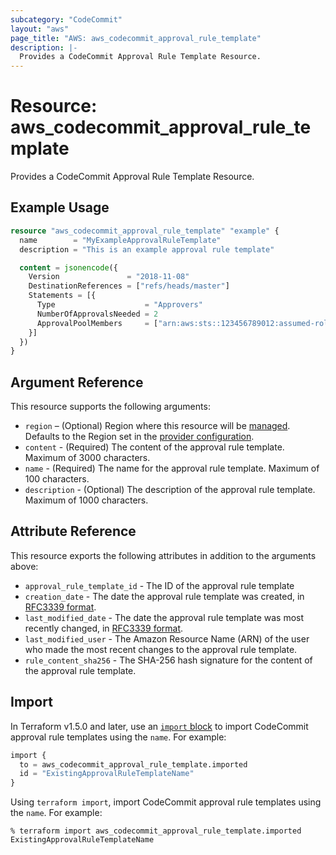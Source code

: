 ```yaml
---
subcategory: "CodeCommit"
layout: "aws"
page_title: "AWS: aws_codecommit_approval_rule_template"
description: |-
  Provides a CodeCommit Approval Rule Template Resource.
---
```


# Resource: aws_codecommit_approval_rule_template

Provides a CodeCommit Approval Rule Template Resource.

## Example Usage

```terraform
resource "aws_codecommit_approval_rule_template" "example" {
  name        = "MyExampleApprovalRuleTemplate"
  description = "This is an example approval rule template"

  content = jsonencode({
    Version               = "2018-11-08"
    DestinationReferences = ["refs/heads/master"]
    Statements = [{
      Type                    = "Approvers"
      NumberOfApprovalsNeeded = 2
      ApprovalPoolMembers     = ["arn:aws:sts::123456789012:assumed-role/CodeCommitReview/*"]
    }]
  })
}
```

## Argument Reference

This resource supports the following arguments:

* `region` – (Optional) Region where this resource will be [managed](https://docs.aws.amazon.com/general/latest/gr/rande.html#regional-endpoints). Defaults to the Region set in the [provider configuration](https://registry.terraform.io/providers/hashicorp/aws/latest/docs#aws-configuration-reference).
* `content` - (Required) The content of the approval rule template. Maximum of 3000 characters.
* `name` - (Required) The name for the approval rule template. Maximum of 100 characters.
* `description` - (Optional) The description of the approval rule template. Maximum of 1000 characters.

## Attribute Reference

This resource exports the following attributes in addition to the arguments above:

* `approval_rule_template_id` - The ID of the approval rule template
* `creation_date` - The date the approval rule template was created, in [RFC3339 format](https://tools.ietf.org/html/rfc3339#section-5.8).
* `last_modified_date` - The date the approval rule template was most recently changed, in [RFC3339 format](https://tools.ietf.org/html/rfc3339#section-5.8).
* `last_modified_user` - The Amazon Resource Name (ARN) of the user who made the most recent changes to the approval rule template.
* `rule_content_sha256` - The SHA-256 hash signature for the content of the approval rule template.

## Import

In Terraform v1.5.0 and later, use an [`import` block](https://developer.hashicorp.com/terraform/language/import) to import CodeCommit approval rule templates using the `name`. For example:

```terraform
import {
  to = aws_codecommit_approval_rule_template.imported
  id = "ExistingApprovalRuleTemplateName"
}
```

Using `terraform import`, import CodeCommit approval rule templates using the `name`. For example:

```console
% terraform import aws_codecommit_approval_rule_template.imported ExistingApprovalRuleTemplateName
```
